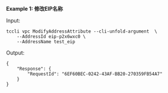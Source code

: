 **Example 1: 修改EIP名称**



Input: 

```
tccli vpc ModifyAddressAttribute --cli-unfold-argument  \
    --AddressId eip-p2x6wxc0 \
    --AddressName test_eip
```

Output: 
```
{
    "Response": {
        "RequestId": "6EF60BEC-0242-43AF-BB20-270359FB54A7"
    }
}
```

